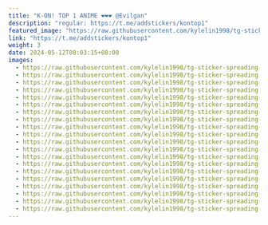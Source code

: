 ```yaml
---
title: "K-ON! TOP 1 ANIME ❤️❤️❤️ @Evilgan"
description: "regular: https://t.me/addstickers/kontop1"
featured_image: "https://raw.githubusercontent.com/kylelin1998/tg-sticker-spreading-worldwide-images/main/img/e37b190c-c4c4-4d32-968c-fca06e8a38fe.jpg"
link: "https://t.me/addstickers/kontop1"
weight: 3
date: 2024-05-12T08:03:15+08:00
images:
  - https://raw.githubusercontent.com/kylelin1998/tg-sticker-spreading-worldwide-images/main/img/e37b190c-c4c4-4d32-968c-fca06e8a38fe.jpg
  - https://raw.githubusercontent.com/kylelin1998/tg-sticker-spreading-worldwide-images/main/img/24422793-a5d5-4a28-8c65-863b674274f6.jpg
  - https://raw.githubusercontent.com/kylelin1998/tg-sticker-spreading-worldwide-images/main/img/7e9749a5-23fd-46df-9e48-77e4c2980e36.jpg
  - https://raw.githubusercontent.com/kylelin1998/tg-sticker-spreading-worldwide-images/main/img/1525fe3c-6f29-4ae2-806c-86f4d71203e5.jpg
  - https://raw.githubusercontent.com/kylelin1998/tg-sticker-spreading-worldwide-images/main/img/965c0cdd-1d6a-4550-b701-d47c6a718455.jpg
  - https://raw.githubusercontent.com/kylelin1998/tg-sticker-spreading-worldwide-images/main/img/38ef850c-f70b-47e2-a788-f7e26de3cbd0.jpg
  - https://raw.githubusercontent.com/kylelin1998/tg-sticker-spreading-worldwide-images/main/img/9ed966eb-deca-4e57-9764-fbafbc6842a3.jpg
  - https://raw.githubusercontent.com/kylelin1998/tg-sticker-spreading-worldwide-images/main/img/046356ea-5455-4075-aa2f-07d4c8477b19.jpg
  - https://raw.githubusercontent.com/kylelin1998/tg-sticker-spreading-worldwide-images/main/img/c9140ce5-d969-4c4d-a2e3-465530d65871.jpg
  - https://raw.githubusercontent.com/kylelin1998/tg-sticker-spreading-worldwide-images/main/img/0a967da9-3256-4bac-8e17-e24868c10a35.jpg
  - https://raw.githubusercontent.com/kylelin1998/tg-sticker-spreading-worldwide-images/main/img/2d77ce52-4c29-46df-961b-5d160d8cf94c.jpg
  - https://raw.githubusercontent.com/kylelin1998/tg-sticker-spreading-worldwide-images/main/img/fe0dd644-b4c8-48da-b16b-bab3689be850.jpg
  - https://raw.githubusercontent.com/kylelin1998/tg-sticker-spreading-worldwide-images/main/img/e7d2dcc5-2e5e-409d-ade8-a68b2aa7d669.jpg
  - https://raw.githubusercontent.com/kylelin1998/tg-sticker-spreading-worldwide-images/main/img/9b75b0a0-a1e0-4a25-b785-6ba8a44653dc.jpg
  - https://raw.githubusercontent.com/kylelin1998/tg-sticker-spreading-worldwide-images/main/img/174a43d3-c448-457d-b356-f3079b883a6b.jpg
  - https://raw.githubusercontent.com/kylelin1998/tg-sticker-spreading-worldwide-images/main/img/8dae2110-8f19-4355-9903-490ecca41f31.jpg
  - https://raw.githubusercontent.com/kylelin1998/tg-sticker-spreading-worldwide-images/main/img/d0495f73-b5a7-4b08-8a59-8add9f1fbefe.jpg
  - https://raw.githubusercontent.com/kylelin1998/tg-sticker-spreading-worldwide-images/main/img/efb9b2f6-3de1-45ac-b2a2-465ae8bad1a2.jpg
  - https://raw.githubusercontent.com/kylelin1998/tg-sticker-spreading-worldwide-images/main/img/38c7d08f-7b07-4012-ae0b-c98c3130b8b1.jpg
  - https://raw.githubusercontent.com/kylelin1998/tg-sticker-spreading-worldwide-images/main/img/6887c8e9-f4f7-4676-bdaf-f2416779e0ed.jpg
---
```

